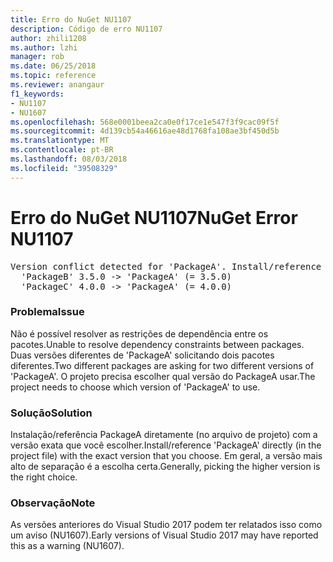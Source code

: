 ```yaml
---
title: Erro do NuGet NU1107
description: Código de erro NU1107
author: zhili1208
ms.author: lzhi
manager: rob
ms.date: 06/25/2018
ms.topic: reference
ms.reviewer: anangaur
f1_keywords:
- NU1107
- NU1607
ms.openlocfilehash: 568e0001beea2ca0e0f17ce1e547f3f9cac09f5f
ms.sourcegitcommit: 4d139cb54a46616ae48d1768fa108ae3bf450d5b
ms.translationtype: MT
ms.contentlocale: pt-BR
ms.lasthandoff: 08/03/2018
ms.locfileid: "39508329"
---
```

# <a name="nuget-error-nu1107"></a><span data-ttu-id="ab508-103">Erro do NuGet NU1107</span><span class="sxs-lookup"><span data-stu-id="ab508-103">NuGet Error NU1107</span></span>

<pre>Version conflict detected for 'PackageA'. Install/reference 'PackageA' v4.0.0 directly to resolve this issue.<br/>  'PackageB' 3.5.0 -> 'PackageA' (= 3.5.0)<br/>  'PackageC' 4.0.0 -> 'PackageA' (= 4.0.0)</pre>

### <a name="issue"></a><span data-ttu-id="ab508-104">Problema</span><span class="sxs-lookup"><span data-stu-id="ab508-104">Issue</span></span>
<span data-ttu-id="ab508-105">Não é possível resolver as restrições de dependência entre os pacotes.</span><span class="sxs-lookup"><span data-stu-id="ab508-105">Unable to resolve dependency constraints between packages.</span></span> <span data-ttu-id="ab508-106">Duas versões diferentes de 'PackageA' solicitando dois pacotes diferentes.</span><span class="sxs-lookup"><span data-stu-id="ab508-106">Two different packages are asking for two different versions of 'PackageA'.</span></span> <span data-ttu-id="ab508-107">O projeto precisa escolher qual versão do PackageA usar.</span><span class="sxs-lookup"><span data-stu-id="ab508-107">The project needs to choose which version of 'PackageA' to use.</span></span>

### <a name="solution"></a><span data-ttu-id="ab508-108">Solução</span><span class="sxs-lookup"><span data-stu-id="ab508-108">Solution</span></span>
<span data-ttu-id="ab508-109">Instalação/referência PackageA diretamente (no arquivo de projeto) com a versão exata que você escolher.</span><span class="sxs-lookup"><span data-stu-id="ab508-109">Install/reference 'PackageA' directly (in the project file) with the exact version that you choose.</span></span>
<span data-ttu-id="ab508-110">Em geral, a versão mais alto de separação é a escolha certa.</span><span class="sxs-lookup"><span data-stu-id="ab508-110">Generally, picking the higher version is the right choice.</span></span>

### <a name="note"></a><span data-ttu-id="ab508-111">Observação</span><span class="sxs-lookup"><span data-stu-id="ab508-111">Note</span></span>
<span data-ttu-id="ab508-112">As versões anteriores do Visual Studio 2017 podem ter relatados isso como um aviso (NU1607).</span><span class="sxs-lookup"><span data-stu-id="ab508-112">Early versions of Visual Studio 2017 may have reported this as a warning (NU1607).</span></span>
